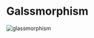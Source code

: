 # Galssmorphism
![glassmorphism](https://user-images.githubusercontent.com/68682379/182782334-ce8a5eba-77df-45fe-b8bd-51e44d3d43ed.png)
